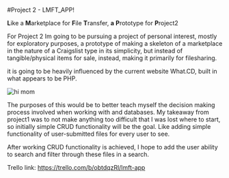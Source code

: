 #Project 2 - LMFT_APP!

**L**ike a **M**arketplace for **F**ile **T**ransfer, **a** **P**rototype for **P**roject2


For Project 2 Im going to be pursuing a project of personal interest, mostly for exploratory purposes, a prototype of making a skeleton of a marketplace in the nature of a Craigslist type in its simplicity, but instead of tangible/physical items for sale, instead, making it primarily for filesharing.

it is going to be heavily influenced by the current website What.CD, built in what appears to be PHP.

![hi mom](https://i.imgur.com/VJh619d.png)

The purposes of this would be to better teach myself the decision making process involved when working with and databases.
My takeaway from project1 was to not make anything too difficult that I was lost where to start, so initially simple CRUD functionality will be the goal. Like adding simple functionality of user-submitted files for every user to see.

After working CRUD functionality is achieved, I hope to add the user ability to search and filter through these files in a search.

Trello link: https://trello.com/b/obtdqzRl/lmft-app
